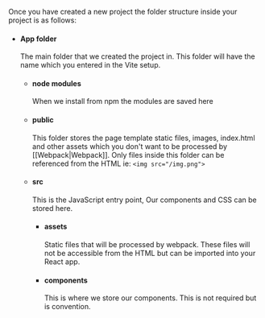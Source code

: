 Once you have created a new project the folder structure inside your project is as follows:

- #### App folder
	 The main folder that we created the project in. This folder will have the name which you entered in the Vite setup.
	- #### node modules
		When we install from npm the modules are saved here
	- #### public
		This folder stores the page template static files, images, index.html and other assets which you don't want to be processed by [[Webpack|Webpack]]. Only files inside this folder can be referenced from the HTML ie: `<img src="/img.png">`
	- #### src
		This is the JavaScript entry point, Our components and CSS can be stored here.
		- #### assets
			Static files that will be processed by webpack. These files will not be accessible from the HTML but can be imported into your React app.
		- #### components
			This is where we store our components. This is not required but is convention.